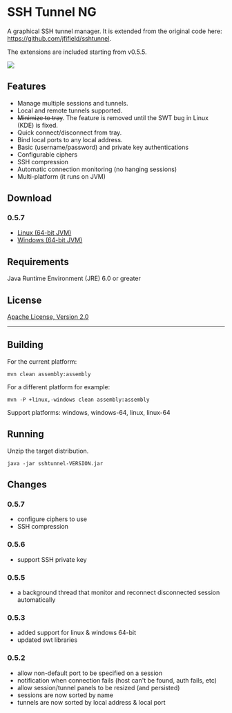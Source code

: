 # SSH Tunnel NG

A graphical SSH tunnel manager. It is extended from the original code here: https://github.com/jfifield/sshtunnel.

The extensions are included starting from v0.5.5.

![](img/sshtunnel.jpg)

## Features

* Manage multiple sessions and tunnels.
* Local and remote tunnels supported.
* ~~Minimize to tray~~. The feature is removed until the SWT bug in Linux (KDE) is fixed.
* Quick connect/disconnect from tray.
* Bind local ports to any local address.
* Basic (username/password) and private key authentications
* Configurable ciphers
* SSH compression
* Automatic connection monitoring (no hanging sessions)
* Multi-platform (it runs on JVM)


## Download

### 0.5.7

* [Linux (64-bit JVM)](https://github.com/agung-m/sshtunnel-ng/releases/download/0.5.7/sshtunnel-0.5.7-dist-linux-64.zip)
* [Windows (64-bit JVM)](https://github.com/agung-m/sshtunnel-ng/releases/download/0.5.7/sshtunnel-0.5.7-dist-windows-64.zip)

## Requirements

Java Runtime Environment (JRE) 6.0 or greater

## License

[Apache License, Version 2.0](http://www.apache.org/licenses/LICENSE-2.0)

--------------------------------------------------------------------------------

## Building

  For the current platform:

  `mvn clean assembly:assembly`

  For a different platform for example:

  `mvn -P +linux,-windows clean assembly:assembly`

  Support platforms: windows, windows-64, linux, linux-64

## Running

  Unzip the target distribution.

  `java -jar sshtunnel-VERSION.jar`


## Changes

### 0.5.7
* configure ciphers to use
* SSH compression

### 0.5.6
* support SSH private key

### 0.5.5
* a background thread that monitor and reconnect disconnected session automatically
 
### 0.5.3
* added support for linux & windows 64-bit
* updated swt libraries

### 0.5.2
* allow non-default port to be specified on a session
* notification when connection fails (host can't be found, auth fails, etc)
* allow session/tunnel panels to be resized (and persisted)
* sessions are now sorted by name
* tunnels are now sorted by local address & local port
